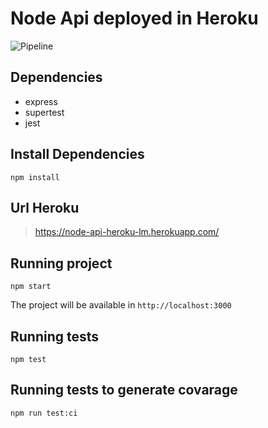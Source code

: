# Node Api deployed in Heroku

![Pipeline](https://github.com/lucasmarques73/node-api-heroku/workflows/Pipeline/badge.svg)

## Dependencies

- express
- supertest
- jest

## Install Dependencies

```shell
npm install
```

## Url Heroku

> https://node-api-heroku-lm.herokuapp.com/

## Running project

```shell
npm start
```

The project will be available in `http://localhost:3000`

## Running tests

```shell
npm test
```

## Running tests to generate covarage

```shell
npm run test:ci
```
